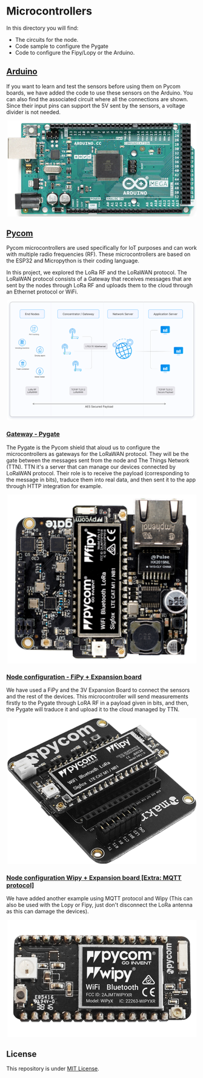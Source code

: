 # Microcontrollers

In this directory you will find: 

- The circuits for the node.
- Code sample to configure the Pygate
- Code to configure the Fipy/Lopy or the Arduino.

## [Arduino](./arduino)

If you want to learn and test the sensors before using them on Pycom boards, we have added the code to use these sensors on the Arduino. You can also find the associated circuit where all the connections are shown. Since their input pins can support the 5V sent by the sensors, a voltage divider is not needed.

<p align="center">
  <img src="./img/arduino.png" alt="drawing" width="500"/>
</p>

## [Pycom](./pycom)

Pycom microcontrollers are used specifically for IoT purposes and can work with multiple radio frequencies (RF). These microcontrollers are based on the ESP32 and Micropython is their coding language. 

In this project, we explored the LoRa RF and the LoRaWAN protocol. The LoRaWAN protocol consists of a Gateway that receives messages that are sent by the nodes through LoRa RF and uploads them to the cloud through an Ethernet protocol or WiFi.

<p align="center">
  <img src="./img/architecture.png" alt="drawing" width="500"/>
</p>

### [Gateway - Pygate](./pycom/pygate)

The Pygate is the Pycom shield that aloud us to configure the microcontrollers as gateways for the LoRaWAN protocol. They will be the gate between the messages sent from the node and The Things Network (TTN). TTN it's a server that can manage our devices connected by LoRaWAN protocol. Their role is to receive the payload (corresponding to the message in bits), traduce them into real data, and then sent it to the app through HTTP integration for example.

<p align="center">
  <img src="./img/pygate.png" alt="drawing" width="500"/>
</p>

### [Node configuration - FiPy + Expansion board](./pycom/tgp_program)

We have used a FiPy and the 3V Expansion Board to connect the sensors and the rest of the devices. This microcontroller will send measurements firstly to the Pygate through LoRA RF in a payload given in bits, and then, the Pygate will traduce it and upload it to the cloud managed by TTN.

<p align="center">
  <img src="./img/Fipy.png" alt="drawing" width="500"/>
</p>

### [Node configuration Wipy + Expansion board [Extra: MQTT protocol]](./pycom/mqtt)

We have added another example using MQTT protocol and Wipy (This can also be used with the Lopy or Fipy, just don't disconnect the LoRa antenna as this can damage the devices).

<p align="center">
  <img src="./img/wipy.png" alt="drawing" width="500"/>
</p>

## License 

This repository is under [MIT License](https://github.com/clem-gh/TheGotitaProject_YI2023/blob/main/LICENSE.md).
